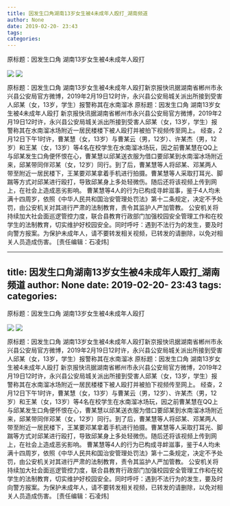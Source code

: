 ```yaml
---
title: 因发生口角湖南13岁女生被4未成年人殴打_湖南频道
author: None
date: 2019-02-20- 23:43
tags: 
categories: 
---
```

原标题：因发生口角 湖南13岁女生被4未成年人殴打
<!-- more -->
                
<img align="center" border="0" src="http://p1.ifengimg.com/a/2019_08/72da6ee1e8c03b4_size169_w688_h757.jpg" />
                
<img align="center" border="0" src="http://p2.ifengimg.com/a/2016/0810/204c433878d5cf9size1_w16_h16.png" />
            
原标题：因发生口角 湖南13岁女生被4未成年人殴打新京报快讯据湖南省郴州市永兴县公安局官方微博，2019年2月19日12时许，永兴县公安局城关派出所接到受害人邱某（女，13岁，学生）报警称其在水南溜冰
原标题：因发生口角 湖南13岁女生被4未成年人殴打
新京报快讯据湖南省郴州市永兴县公安局官方微博，2019年2月19日12时许，永兴县公安局城关派出所接到受害人邱某（女，13岁，学生）报警称其在水南溜冰场附近一居民楼楼下被人殴打并被拍下视频传至网上。
经查，2月12日下午1时许，曹某慧（女，13岁）与曹某云（男，12岁）、许某杰（男，12岁）和王某（女，13岁）等4名在校学生在水南溜冰场玩，因之前曹某慧在QQ上与邱某发生口角便怀恨在心，曹某慧以邱某送衣服为借口要邱某到水南溜冰场附近来，邱某带同伴邓某（女，12岁）同行。到了后，曹某慧等人将邱某、邓某两人带至附近一居民楼下，王某要邓某拿着手机进行拍摄。曹某慧等人采取打耳光、脚踹等方式对邱某进行殴打，导致邱某身上多处轻微伤。随后还将该视频上传到网上，在社会上造成恶劣影响。
曹某慧等4人的行为已构成寻衅滋事，鉴于4人均未满十四周岁，依照《中华人民共和国治安管理处罚法》第十二条规定，决定不予处罚，由公安机关对其进行严肃的法制教育，责令其监护人严加管教。
公安机关将持续加大社会面巡逻管控力度，联合县教育行政部门加强校园安全管理工作和在校学生的法制教育，切实维护好校园安全。同时呼吁：遇到不法行为的发生，要及时向警方报案。为保护未成年人，请不要转发相关视频，已转发的请删除，以免对相关人员造成伤害。
[责任编辑：石凌炜]
            
---
title: 因发生口角湖南13岁女生被4未成年人殴打_湖南频道
author: None
date: 2019-02-20- 23:43
tags: 
categories: 
---
原标题：因发生口角 湖南13岁女生被4未成年人殴打
<!-- more -->
                
<img align="center" border="0" src="http://p1.ifengimg.com/a/2019_08/72da6ee1e8c03b4_size169_w688_h757.jpg" />
                
<img align="center" border="0" src="http://p2.ifengimg.com/a/2016/0810/204c433878d5cf9size1_w16_h16.png" />
            
原标题：因发生口角 湖南13岁女生被4未成年人殴打新京报快讯据湖南省郴州市永兴县公安局官方微博，2019年2月19日12时许，永兴县公安局城关派出所接到受害人邱某（女，13岁，学生）报警称其在水南溜冰
原标题：因发生口角 湖南13岁女生被4未成年人殴打
新京报快讯据湖南省郴州市永兴县公安局官方微博，2019年2月19日12时许，永兴县公安局城关派出所接到受害人邱某（女，13岁，学生）报警称其在水南溜冰场附近一居民楼楼下被人殴打并被拍下视频传至网上。
经查，2月12日下午1时许，曹某慧（女，13岁）与曹某云（男，12岁）、许某杰（男，12岁）和王某（女，13岁）等4名在校学生在水南溜冰场玩，因之前曹某慧在QQ上与邱某发生口角便怀恨在心，曹某慧以邱某送衣服为借口要邱某到水南溜冰场附近来，邱某带同伴邓某（女，12岁）同行。到了后，曹某慧等人将邱某、邓某两人带至附近一居民楼下，王某要邓某拿着手机进行拍摄。曹某慧等人采取打耳光、脚踹等方式对邱某进行殴打，导致邱某身上多处轻微伤。随后还将该视频上传到网上，在社会上造成恶劣影响。
曹某慧等4人的行为已构成寻衅滋事，鉴于4人均未满十四周岁，依照《中华人民共和国治安管理处罚法》第十二条规定，决定不予处罚，由公安机关对其进行严肃的法制教育，责令其监护人严加管教。
公安机关将持续加大社会面巡逻管控力度，联合县教育行政部门加强校园安全管理工作和在校学生的法制教育，切实维护好校园安全。同时呼吁：遇到不法行为的发生，要及时向警方报案。为保护未成年人，请不要转发相关视频，已转发的请删除，以免对相关人员造成伤害。
[责任编辑：石凌炜]
            
